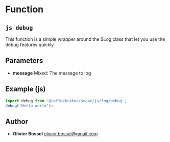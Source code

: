 
# Function


## ```js debug ```


This function is a simple wrapper around the SLog class that let you use the debug features quickly

## Parameters

- **message**  Mixed: The message to log



## Example (js)

```js
import debug from '@coffeekraken/sugar/js/log/debug';
debug('Hello world');
```


## Author
- **Olivier Bossel** <a href="mailto:olivier.bossel@gmail.com">olivier.bossel@gmail.com</a> 



